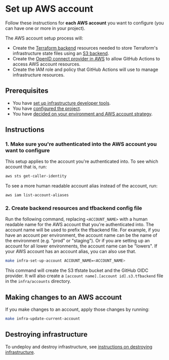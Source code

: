 # Set up AWS account

Follow these instructions for **each AWS account** you want to configure (you can have one or more in your project).

The AWS account setup process will:

* Create the [Terraform backend](https://www.terraform.io/language/settings/backends/configuration) resources needed to store Terraform's infrastructure state files using an [S3 backend](https://www.terraform.io/language/settings/backends/s3).
* Create the [OpenID connect provider in AWS](https://docs.aws.amazon.com/IAM/latest/UserGuide/id_roles_providers_create_oidc.html) to allow GitHub Actions to access AWS account resources.
* Create the IAM role and policy that GitHub Actions will use to manage infrastructure resources.

## Prerequisites

* You have [set up infrastructure developer tools](/docs/infra/set-up-infrastructure-tools.md).
* You have [configured the project](/infra/project-config/main.tf).
* You have [decided on your environment and AWS account strategy](./set-up-aws-accounts.md).

## Instructions

### 1. Make sure you're authenticated into the AWS account you want to configure

This setup applies to the account you're authenticated into. To see which account that is, run:

```bash
aws sts get-caller-identity
```

To see a more human readable account alias instead of the account, run:

```bash
aws iam list-account-aliases
```

### 2. Create backend resources and tfbackend config file

Run the following command, replacing `<ACCOUNT_NAME>` with a human readable name for the AWS account that you're authenticated into. The account name will be used to prefix the tfbackend file. For example, if you have an account per environment, the account name can be the name of the environment (e.g. "prod" or "staging"). Or if you are setting up an account for all lower environments, the account name can be "lowers". If your AWS account has an account alias, you can also use that.

```bash
make infra-set-up-account ACCOUNT_NAME=<ACCOUNT_NAME>
```

This command will create the S3 tfstate bucket and the GitHub OIDC provider. It will also create a `[account name].[account id].s3.tfbackend` file in the `infra/accounts` directory.

## Making changes to an AWS account

If you make changes to an account, apply those changes by running:

```bash
make infra-update-current-account
```

## Destroying infrastructure

To undeploy and destroy infrastructure, see [instructions on destroying infrastructure](./destroy-infrastructure.md).
